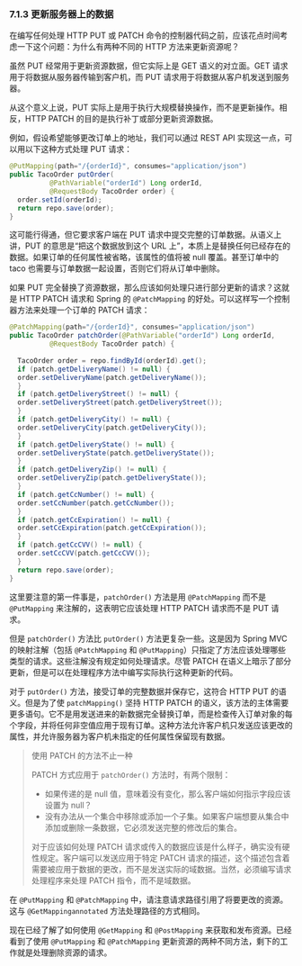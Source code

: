 ### 7.1.3 更新服务器上的数据

在编写任何处理 HTTP PUT 或 PATCH 命令的控制器代码之前，应该花点时间考虑一下这个问题：为什么有两种不同的 HTTP 方法来更新资源呢？

虽然 PUT 经常用于更新资源数据，但它实际上是 GET 语义的对立面。GET 请求用于将数据从服务器传输到客户机，而 PUT 请求用于将数据从客户机发送到服务器。

从这个意义上说，PUT 实际上是用于执行大规模替换操作，而不是更新操作。相反，HTTP PATCH 的目的是执行补丁或部分更新资源数据。

例如，假设希望能够更改订单上的地址，我们可以通过 REST API 实现这一点，可以用以下这种方式处理 PUT 请求：

```java
@PutMapping(path="/{orderId}", consumes="application/json")
public TacoOrder putOrder(
          @PathVariable("orderId") Long orderId,
          @RequestBody TacoOrder order) {
  order.setId(orderId);
  return repo.save(order);
}
```

这可能行得通，但它要求客户端在 PUT 请求中提交完整的订单数据。从语义上讲，PUT 的意思是“把这个数据放到这个 URL 上”，本质上是替换任何已经存在的数据。如果订单的任何属性被省略，该属性的值将被 null 覆盖。甚至订单中的 taco 也需要与订单数据一起设置，否则它们将从订单中删除。

如果 PUT 完全替换了资源数据，那么应该如何处理只进行部分更新的请求？这就是 HTTP PATCH 请求和 Spring 的 `@PatchMapping` 的好处。可以这样写一个控制器方法来处理一个订单的 PATCH 请求：

```java
@PatchMapping(path="/{orderId}", consumes="application/json")
public TacoOrder patchOrder(@PathVariable("orderId") Long orderId,
          @RequestBody TacoOrder patch) {
              
  TacoOrder order = repo.findById(orderId).get();
  if (patch.getDeliveryName() != null) {
  order.setDeliveryName(patch.getDeliveryName());
  }
  if (patch.getDeliveryStreet() != null) {
  order.setDeliveryStreet(patch.getDeliveryStreet());
  }
  if (patch.getDeliveryCity() != null) {
  order.setDeliveryCity(patch.getDeliveryCity());
  }
  if (patch.getDeliveryState() != null) {
  order.setDeliveryState(patch.getDeliveryState());
  }
  if (patch.getDeliveryZip() != null) {
  order.setDeliveryZip(patch.getDeliveryState());
  }
  if (patch.getCcNumber() != null) {
  order.setCcNumber(patch.getCcNumber());
  }
  if (patch.getCcExpiration() != null) {
  order.setCcExpiration(patch.getCcExpiration());
  }
  if (patch.getCcCVV() != null) {
  order.setCcCVV(patch.getCcCVV());
  }
  return repo.save(order);
}
```

这里要注意的第一件事是，`patchOrder()` 方法是用 `@PatchMapping` 而不是 `@PutMapping` 来注解的，这表明它应该处理 HTTP PATCH 请求而不是 PUT 请求。

但是 `patchOrder()` 方法比 `putOrder()` 方法更复杂一些。这是因为 Spring MVC 的映射注解（包括 `@PatchMapping` 和 `@PutMapping`）只指定了方法应该处理哪些类型的请求。这些注解没有规定如何处理请求。尽管 PATCH 在语义上暗示了部分更新，但是可以在处理程序方法中编写实际执行这种更新的代码。

对于 `putOrder()` 方法，接受订单的完整数据并保存它，这符合 HTTP PUT 的语义。但是为了使 `patchMapping()` 坚持 HTTP PATCH 的语义，该方法的主体需要更多语句。它不是用发送进来的新数据完全替换订单，而是检查传入订单对象的每个字段，并将任何非空值应用于现有订单。这种方法允许客户机只发送应该更改的属性，并允许服务器为客户机未指定的任何属性保留现有数据。

> 使用 PATCH 的方法不止一种
>
> PATCH 方式应用于 `patchOrder()` 方法时，有两个限制：
>
> * 如果传递的是 null 值，意味着没有变化，那么客户端如何指示字段应该设置为 null？
> * 没有办法从一个集合中移除或添加一个子集。如果客户端想要从集合中添加或删除一条数据，它必须发送完整的修改后的集合。
>
> 对于应该如何处理 PATCH 请求或传入的数据应该是什么样子，确实没有硬性规定。客户端可以发送应用于特定 PATCH 请求的描述，这个描述包含着需要被应用于数据的更改，而不是发送实际的域数据。当然，必须编写请求处理程序来处理 PATCH 指令，而不是域数据。

在 `@PutMapping` 和 `@PatchMapping` 中，请注意请求路径引用了将要更改的资源。这与 `@GetMappingannotated` 方法处理路径的方式相同。

现在已经了解了如何使用 `@GetMapping` 和 `@PostMapping` 来获取和发布资源。已经看到了使用 `@PutMapping` 和 `@PatchMapping` 更新资源的两种不同方法，剩下的工作就是处理删除资源的请求。




